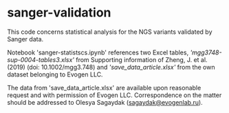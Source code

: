 # sanger-validation
This code concerns statistical analysis for the NGS variants validated by Sanger data. 

Notebook 'sanger-statistscs.ipynb' references two Excel tables, _'mgg3748-sup-0004-tables3.xlsx'_ from Supporting information of Zheng, J. et al. (2019) (doi: 10.1002/mgg3.748) and _'save_data_article.xlsx'_ from the own dataset belonging to Evogen LLC. 

The data from 'save_data_article.xlsx' are available upon reasonable request and with permission of Evogen LLC. Correspondence on the matter should be addressed to Olesya Sagaydak (sagaydak@evogenlab.ru).
